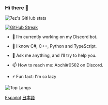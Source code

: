 ### Hi there 👋

![7ez's GitHub stats](https://github-readme-stats.vercel.app/api?username=7ez&show_icons=true&count_private=true&theme=dark)

[![GitHub Streak](https://streak-stats.demolab.com?user=7ez&theme=dark)](https://git.io/streak-stats)

- 🔭 I’m currently working on my Discord bot.

- 🌱 I know C#, C++, Python and TypeScript.

- 💬 Ask me anything, and I'll try to help you.

- 📫 How to reach me: Aochi#0502 on Discord.

- ⚡ Fun fact: I'm so lazy

![Top Langs](https://github-readme-stats.vercel.app/api/top-langs?username=7ez&show_icons=true&count_private=true&theme=dark)

[Español](https://github.com/7ez/7ez/blob/7ez/README_es.md)
[日本語](https://github.com/7ez/7ez/blob/7ez/README_ja.md)

